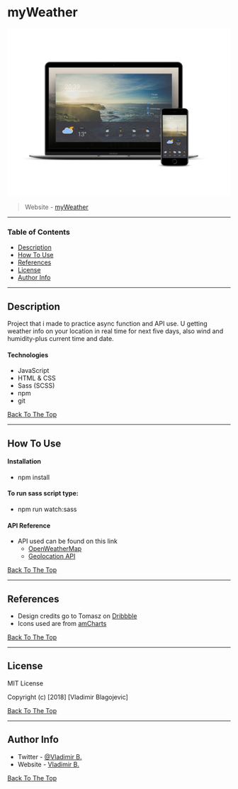 # myWeather

![Project Image](img/ReadmeImg.jpg)

>  Website - [myWeather]( https://vladimirblagojevic.github.io/myWeather/)

---

### Table of Contents

- [Description](#description)
- [How To Use](#how-to-use)
- [References](#references)
- [License](#license)
- [Author Info](#author-info)

---

## Description

 Project that i made to practice async function and API use. U getting weather info on your location in real time for next five days, also wind and humidity-plus current time and date.

#### Technologies

- JavaScript
- HTML & CSS
- Sass (SCSS)
- npm
- git

[Back To The Top](#read-me-template)

---

## How To Use

#### Installation

- npm install

#### To run sass script  type:

- npm run watch:sass


#### API Reference

- API used can be found on this link 
  - [OpenWeatherMap](https://openweathermap.org/api)
  - [Geolocation API](https://w3c.github.io/geolocation-api/#navi-geo)
  

[Back To The Top](#read-me-template)

---

## References

- Design credits go to Tomasz on [Dribbble](https://dribbble.com/tomaszzagorski)
- Icons used are from [amCharts](https://www.amcharts.com/free-animated-svg-weather-icons/)
  
[Back To The Top](#read-me-template)

---

## License

MIT License

Copyright (c) [2018] [Vladimir Blagojevic]


[Back To The Top](#read-me-template)

---

## Author Info

- Twitter - [@Vladimir B.](https://twitter.com/Kvout90)
- Website - [Vladimir B.](https://github.com/VladimirBlagojevic)

[Back To The Top](#read-me-template)